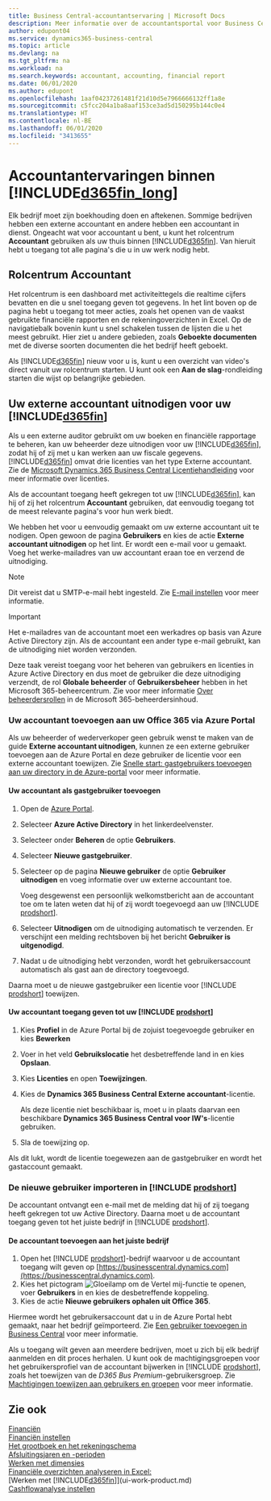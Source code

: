 ```yaml
---
title: Business Central-accountantservaring | Microsoft Docs
description: Meer informatie over de accountantsportal voor Business Central en het accountantrolcentrum dat interne en externe accountants in het cliëntbedrijf ondersteunt.
author: edupont04
ms.service: dynamics365-business-central
ms.topic: article
ms.devlang: na
ms.tgt_pltfrm: na
ms.workload: na
ms.search.keywords: accountant, accounting, financial report
ms.date: 06/01/2020
ms.author: edupont
ms.openlocfilehash: 1aaf04237261481f21d10d5e7966666132ff1a8e
ms.sourcegitcommit: c5fcc204a1ba8aaf153ce3ad5d150295b144c0e4
ms.translationtype: HT
ms.contentlocale: nl-BE
ms.lasthandoff: 06/01/2020
ms.locfileid: "3413655"
---
```

# <a name="accountant-experiences-in-d365fin_long"></a>Accountantervaringen binnen [!INCLUDE[d365fin_long](includes/d365fin_long_md.md)]
Elk bedrijf moet zijn boekhouding doen en aftekenen. Sommige bedrijven hebben een externe accountant en andere hebben een accountant in dienst. Ongeacht wat voor accountant u bent, u kunt het rolcentrum **Accountant** gebruiken als uw thuis binnen [!INCLUDE[d365fin](includes/d365fin_md.md)]. Van hieruit hebt u toegang tot alle pagina's die u in uw werk nodig hebt.  

## <a name="accountant-role-center"></a>Rolcentrum Accountant
Het rolcentrum is een dashboard met activiteittegels die realtime cijfers bevatten en die u snel toegang geven tot gegevens. In het lint boven op de pagina hebt u toegang tot meer acties, zoals het openen van de vaakst gebruikte financiële rapporten en de rekeningoverzichten in Excel. Op de navigatiebalk bovenin kunt u snel schakelen tussen de lijsten die u het meest gebruikt. Hier ziet u andere gebieden, zoals **Geboekte documenten** met de diverse soorten documenten die het bedrijf heeft geboekt.  

Als [!INCLUDE[d365fin](includes/d365fin_md.md)] nieuw voor u is, kunt u een overzicht van video's direct vanuit uw rolcentrum starten. U kunt ook een **Aan de slag**-rondleiding starten die wijst op belangrijke gebieden.  

## <a name="inviting-your-external-accountant-to-your-d365fin"></a><a name="inviteaccountant"></a>Uw externe accountant uitnodigen voor uw [!INCLUDE[d365fin](includes/d365fin_md.md)]
Als u een externe auditor gebruikt om uw boeken en financiële rapportage te beheren, kan uw beheerder deze uitnodigen voor uw [!INCLUDE[d365fin](includes/d365fin_md.md)], zodat hij of zij met u kan werken aan uw fiscale gegevens. [!INCLUDE[d365fin](includes/d365fin_md.md)] omvat drie licenties van het type Externe accountant. Zie de [Microsoft Dynamics 365 Business Central Licentiehandleiding](https://go.microsoft.com/fwlink/?LinkId=871590) voor meer informatie over licenties.

Als de accountant toegang heeft gekregen tot uw [!INCLUDE[d365fin](includes/d365fin_md.md)], kan hij of zij het rolcentrum **Accountant** gebruiken, dat eenvoudig toegang tot de meest relevante pagina's voor hun werk biedt.  

We hebben het voor u eenvoudig gemaakt om uw externe accountant uit te nodigen. Open gewoon de pagina **Gebruikers** en kies de actie **Externe accountant uitnodigen** op het lint. Er wordt een e-mail voor u gemaakt. Voeg het werke-mailadres van uw accountant eraan toe en verzend de uitnodiging.  

> [!Note]  
> Dit vereist dat u SMTP-e-mail hebt ingesteld. Zie [E-mail instellen](admin-how-setup-email.md) voor meer informatie.   

<!-- ![Invite your accountant](./media/finance-invite-accountant/invite-accountant.png)-->

> [!IMPORTANT]  
> Het e-mailadres van de accountant moet een werkadres op basis van Azure Active Directory zijn. Als de accountant een ander type e-mail gebruikt, kan de uitnodiging niet worden verzonden. 
> 
> Deze taak vereist toegang voor het beheren van gebruikers en licenties in Azure Active Directory en dus moet de gebruiker die deze uitnodiging verzendt, de rol **Globale beheerder** of **Gebruikersbeheer** hebben in het Microsoft 365-beheercentrum. Zie voor meer informatie [Over beheerdersrollen](/microsoft-365/admin/add-users/about-admin-roles) in de Microsoft 365-beheerdersinhoud.  

### <a name="adding-your-accountant-to-your-office-365-via-azure-portal"></a>Uw accountant toevoegen aan uw Office 365 via Azure Portal

Als uw beheerder of wederverkoper geen gebruik wenst te maken van de guide **Externe accountant uitnodigen**, kunnen ze een externe gebruiker toevoegen aan de Azure Portal en deze gebruiker de licentie voor een externe accountant toewijzen. Zie [Snelle start: gastgebruikers toevoegen aan uw directory in de Azure-portal](/azure/active-directory/b2b/b2b-quickstart-add-guest-users-portal) voor meer informatie.

#### <a name="to-add-your-accountant-as-a-guest-user"></a>Uw accountant als gastgebruiker toevoegen

1. Open de [Azure Portal](https://portal.azure.com/).
2. Selecteer **Azure Active Directory** in het linkerdeelvenster.
3. Selecteer onder **Beheren** de optie **Gebruikers**.
4. Selecteer **Nieuwe gastgebruiker**.
5. Selecteer op de pagina **Nieuwe gebruiker** de optie **Gebruiker uitnodigen** en voeg informatie over uw externe accountant toe.  

   Voeg desgewenst een persoonlijk welkomstbericht aan de accountant toe om te laten weten dat hij of zij wordt toegevoegd aan uw [!INCLUDE [prodshort](includes/prodshort.md)].

6. Selecteer **Uitnodigen** om de uitnodiging automatisch te verzenden. Er verschijnt een melding rechtsboven bij het bericht **Gebruiker is uitgenodigd**. 
7. Nadat u de uitnodiging hebt verzonden, wordt het gebruikersaccount automatisch als gast aan de directory toegevoegd.

Daarna moet u de nieuwe gastgebruiker een licentie voor [!INCLUDE [prodshort](includes/prodshort.md)] toewijzen.

#### <a name="to-give-your-accountant-access-to-your-prodshort"></a>Uw accountant toegang geven tot uw [!INCLUDE [prodshort](includes/prodshort.md)]

1. Kies **Profiel** in de Azure Portal bij de zojuist toegevoegde gebruiker en kies **Bewerken**
2. Voer in het veld **Gebruikslocatie** het desbetreffende land in en kies **Opslaan**.
3. Kies **Licenties** en open **Toewijzingen**.
4. Kies de **Dynamics 365 Business Central Externe accountant**-licentie.  

    Als deze licentie niet beschikbaar is, moet u in plaats daarvan een beschikbare **Dynamics 365 Business Central voor IW's**-licentie gebruiken.
5. Sla de toewijzing op.

Als dit lukt, wordt de licentie toegewezen aan de gastgebruiker en wordt het gastaccount gemaakt.

### <a name="importing-the-new-user-into-prodshort"></a>De nieuwe gebruiker importeren in [!INCLUDE [prodshort](includes/prodshort.md)]

De accountant ontvangt een e-mail met de melding dat hij of zij toegang heeft gekregen tot uw Active Directory. Daarna moet u de accountant toegang geven tot het juiste bedrijf in [!INCLUDE [prodshort](includes/prodshort.md)].

#### <a name="to-add-the-accountant-to-the-right-company"></a>De accountant toevoegen aan het juiste bedrijf

1. Open het [!INCLUDE [prodshort](includes/prodshort.md)]-bedrijf waarvoor u de accountant toegang wilt geven op [https://businesscentral.dynamics.com](https://businesscentral.dynamics.com).
2. Kies het pictogram ![Gloeilamp om de Vertel mij-functie te openen](media/ui-search/search_small.png "Vertel me wat u wilt doen"), voer **Gebruikers** in en kies de desbetreffende koppeling.  
3. Kies de actie **Nieuwe gebruikers ophalen uit Office 365**.

Hiermee wordt het gebruikersaccount dat u in de Azure Portal hebt gemaakt, naar het bedrijf geïmporteerd. Zie [Een gebruiker toevoegen in Business Central](ui-how-users-permissions.md#adduser) voor meer informatie.  

Als u toegang wilt geven aan meerdere bedrijven, moet u zich bij elk bedrijf aanmelden en dit proces herhalen. U kunt ook de machtigingsgroepen voor het gebruikersprofiel van de accountant bijwerken in [!INCLUDE [prodshort](includes/prodshort.md)], zoals het toewijzen van de *D365 Bus Premium*-gebruikersgroep. Zie [Machtigingen toewijzen aan gebruikers en groepen](ui-define-granular-permissions.md) voor meer informatie.  

<!--## Accountant Hub

If you are an accountant with several clients, you can use [!INCLUDE[d365acc_long](includes/d365acc_long_md.md)] for a better overview of your clients. From there, you can access each client's tenant in [!INCLUDE[d365fin](includes/d365fin_md.md)] and use the Accountant Role Center as described above. For more information see [Welcome to [!INCLUDE[d365acc_long](includes/d365acc_long_md.md)]](/dynamics365/accountants/index).  

> [!NOTE]
> [!INCLUDE [d365acc_long_md](includes/d365acc_long_md.md)] is currently in public preview in a limited number of markets.-->

## <a name="see-also"></a>Zie ook

[Financiën](finance.md)  
[Financiën instellen](finance-setup-finance.md)  
[Het grootboek en het rekeningschema](finance-general-ledger.md)  
[Afsluitingsjaren en -perioden](year-close-years-periods.md)  
[Werken met dimensies](finance-dimensions.md)  
[Financiële overzichten analyseren in Excel:](finance-analyze-excel.md)  
[Werken met [!INCLUDE[d365fin](includes/d365fin_md.md)]](ui-work-product.md)  
[Cashflowanalyse instellen](finance-setup-cash-flow-analyses.md)  
